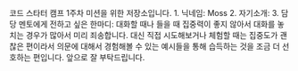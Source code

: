 코드 스타터 캠프 1주차 미션을 위한 저장소입니다.
    1. 닉네임: Moss
    2. 자기소개:
    3. 담당 멘토에게 전하고 싶은 한마디: 대화할 때나 들을 때 집중력이 좋지 않아서 대화를 놓치는 경우가 많아서 미리 죄송합니다. 대신 직접 시도해보거나 체험할 때는 집중도가 괜찮은 편이라서 의문에 대해서 경험해볼 수 있는 예시들을 통해 습득하는 것을 조금 더 선호하는 편입니다. 앞으로 잘 부탁드립니다.

